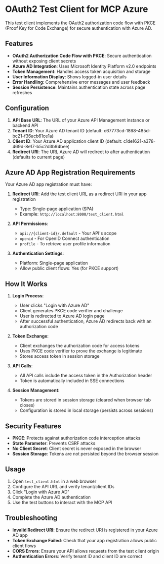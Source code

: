 # OAuth2 Test Client for MCP Azure

This test client implements the OAuth2 authorization code flow with PKCE (Proof Key for Code Exchange) for secure authentication with Azure AD.

## Features

- **OAuth2 Authorization Code Flow with PKCE**: Secure authentication without exposing client secrets
- **Azure AD Integration**: Uses Microsoft Identity Platform v2.0 endpoints
- **Token Management**: Handles access token acquisition and storage
- **User Information Display**: Shows logged-in user details
- **Error Handling**: Comprehensive error messages and user feedback
- **Session Persistence**: Maintains authentication state across page refreshes

## Configuration

1. **API Base URL**: The URL of your Azure API Management instance or backend API
2. **Tenant ID**: Your Azure AD tenant ID (default: c67773cd-1868-485d-bc21-f36acb61ce1a)
3. **Client ID**: Your Azure AD application client ID (default: c1de1621-a378-469d-8e17-b5c2d3b94bee)
4. **Redirect URI**: The URL Azure AD will redirect to after authentication (defaults to current page)

## Azure AD App Registration Requirements

Your Azure AD app registration must have:

1. **Redirect URI**: Add the test client URL as a redirect URI in your app registration
   - Type: Single-page application (SPA)
   - Example: `http://localhost:8000/test_client.html`

2. **API Permissions**: 
   - `api://{client-id}/.default` - Your API's scope
   - `openid` - For OpenID Connect authentication
   - `profile` - To retrieve user profile information

3. **Authentication Settings**:
   - Platform: Single-page application
   - Allow public client flows: Yes (for PKCE support)

## How It Works

1. **Login Process**:
   - User clicks "Login with Azure AD"
   - Client generates PKCE code verifier and challenge
   - User is redirected to Azure AD login page
   - After successful authentication, Azure AD redirects back with an authorization code

2. **Token Exchange**:
   - Client exchanges the authorization code for access tokens
   - Uses PKCE code verifier to prove the exchange is legitimate
   - Stores access token in session storage

3. **API Calls**:
   - All API calls include the access token in the Authorization header
   - Token is automatically included in SSE connections

4. **Session Management**:
   - Tokens are stored in session storage (cleared when browser tab closes)
   - Configuration is stored in local storage (persists across sessions)

## Security Features

- **PKCE**: Protects against authorization code interception attacks
- **State Parameter**: Prevents CSRF attacks
- **No Client Secret**: Client secret is never exposed in the browser
- **Session Storage**: Tokens are not persisted beyond the browser session

## Usage

1. Open `test_client.html` in a web browser
2. Configure the API URL and verify tenant/client IDs
3. Click "Login with Azure AD"
4. Complete the Azure AD authentication
5. Use the test buttons to interact with the MCP API

## Troubleshooting

- **Invalid Redirect URI**: Ensure the redirect URI is registered in your Azure AD app
- **Token Exchange Failed**: Check that your app registration allows public client flows
- **CORS Errors**: Ensure your API allows requests from the test client origin
- **Authentication Errors**: Verify tenant ID and client ID are correct